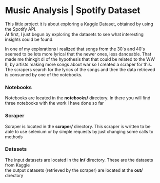 # Music Analysis | Spotify Dataset

This little project it is about exploring a Kaggle Dataset, obtained by using the Spotify API.  
At first, I just begun by exploring the datasets to see what interesting insights could be found.  


In one of my explorations i realized that songs from the 30's and 40's seemed to be lots more lyrical that the newer ones, less danceable. That made me thinkgit di of the hypothesis that that could be related to the WW II, by artists making more songs about war so I created a scraper for this.  
The scrapers search for the lyrics of the songs and then the data retrieved is consumed by one of the notebooks.  

### Notebooks

Notebooks are located in the **notebooks/** directory. In there you will find three notebooks with the work I have done so far

### Scraper

Scraper is located in the **scraper/** directory. This scraper is written to be able to use selenium or by simple requests by just changing some calls to methods

### Datasets

The input datasets are located in the **in/** directory. These are the datasets from Kaggle  
the output datasets (retrieved by the scraper) are located at the **out/** directory
